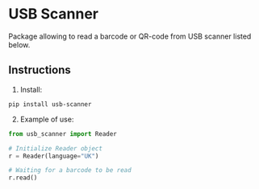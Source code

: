 # USB Scanner

Package allowing to read a barcode or QR-code from USB scanner listed below.

## Instructions

1. Install:

```
pip install usb-scanner
```

2. Example of use:

```python
from usb_scanner import Reader

# Initialize Reader object
r = Reader(language="UK")

# Waiting for a barcode to be read
r.read()
```
